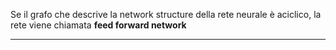 Se il grafo che descrive la network structure della rete neurale è aciclico, la rete viene chiamata **feed forward network**

---------------------------------------------------------------
